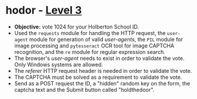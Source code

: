 # hodor - [Level 3](http://158.69.76.135/level3.php)

- **Objective:** vote 1024 for your Holberton School ID.
- Used the `requests` module for handling the HTTP request, the `user-agent` module for generation of valid *user-agents*, the `PIL` module for image processing and `pytesseract` OCR tool for image CAPTCHA recognition, and the `re` module for regular expression search.
- The browser's *user-agent* needs to exist in order to validate the vote. Only Windows systems are allowed.
- The *referer* HTTP request header is needed in order to validate the vote.
- The CAPTCHA must be solved as a requirement to validate the vote.
- Send as a POST request the ID, a "hidden" random key on the form, the captcha text and the Submit button called "holdthedoor".
